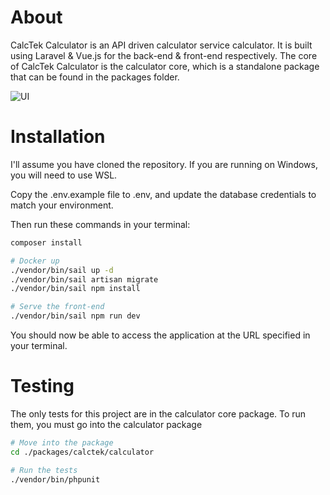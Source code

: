 # About
CalcTek Calculator is an API driven calculator service calculator. It is built using Laravel & Vue.js for the back-end & front-end respectively.
The core of CalcTek Calculator is the calculator core, which is a standalone package that can be found in the packages folder.

![UI](https://catmemes.zip/DjaQmj)
# Installation
I'll assume you have cloned the repository. If you are running on Windows, you will need to use WSL.

Copy the .env.example file to .env, and update the database credentials to match your environment.

Then run these commands in your terminal:
```bash
composer install

# Docker up
./vendor/bin/sail up -d
./vendor/bin/sail artisan migrate
./vendor/bin/sail npm install

# Serve the front-end
./vendor/bin/sail npm run dev
```

You should now be able to access the application at the URL specified in your terminal.

# Testing
The only tests for this project are in the calculator core package. To run them, you must go into the calculator package
```bash
# Move into the package
cd ./packages/calctek/calculator

# Run the tests
./vendor/bin/phpunit
```

